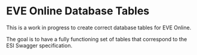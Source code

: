 # EVE Online Database Tables

This is a work in progress to create correct database tables for EVE Online. 

The goal is to have a fully functioning set of tables that correspond to the ESI Swagger specification.